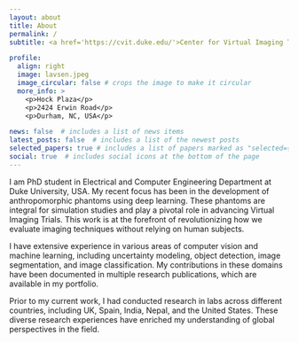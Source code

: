 ```yaml
---
layout: about
title: About
permalink: /
subtitle: <a href='https://cvit.duke.edu/'>Center for Virtual Imaging Trials, Duke University, USA.</a>

profile:
  align: right
  image: lavsen.jpeg
  image_circular: false # crops the image to make it circular
  more_info: >
    <p>Hock Plaza</p>
    <p>2424 Erwin Road</p>
    <p>Durham, NC, USA</p>

news: false  # includes a list of news items
latest_posts: false  # includes a list of the newest posts
selected_papers: true # includes a list of papers marked as "selected={true}"
social: true  # includes social icons at the bottom of the page
---
```


I am PhD student in Electrical and Computer Engineering Department at Duke University, USA. My recent focus has been in the development of anthropomorphic phantoms using deep learning. These phantoms are integral for simulation studies and play a pivotal role in advancing Virtual Imaging Trials. This work is at the forefront of revolutionizing how we evaluate imaging techniques without relying on human subjects.

I have extensive experience in various areas of computer vision and machine learning, including uncertainty modeling, object detection, image segmentation, and image classification. My contributions in these domains have been documented in multiple research publications, which are available in my portfolio.

Prior to my current work, I had conducted research in labs across different countries, including UK, Spain, India, Nepal, and the United States. These diverse research experiences have enriched my understanding of global perspectives in the field.

<!-- Put your address / P.O. box / other info right below your picture. You can also disable any of these elements by editing `profile` property of the YAML header of your `_pages/about.md`. Edit `_bibliography/papers.bib` and Jekyll will render your [publications page](/al-folio/publications/) automatically. -->

<!-- Link to your social media connections, too. This theme is set up to use [Font Awesome icons](http://fortawesome.github.io/Font-Awesome/) and [Academicons](https://jpswalsh.github.io/academicons/), like the ones below. Add your Facebook, Twitter, LinkedIn, Google Scholar, or just disable all of them. -->